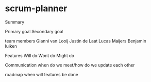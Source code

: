 # scrum-planner

Summary

Primary goal
Secondary goal

team members
Gianni van Looij
Justin de Laat
Lucas Maijers
Benjamin luiken

Features
Will do
Wont do
Might do

Communication
when do we meet/how do we update each other

roadmap
when will features be done
